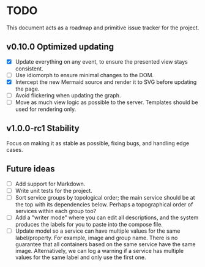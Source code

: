 # TODO

This document acts as a roadmap and primitive issue tracker for the project.

## v0.10.0 Optimized updating

- [x] Update everything on any event, to ensure the presented view stays consistent.
- [ ] Use idiomorph to ensure minimal changes to the DOM.
- [x] Intercept the new Mermaid source and render it to SVG before updating the page.
- [ ] Avoid flickering when updating the graph.
- [ ] Move as much view logic as possible to the server. Templates should be used for rendering only.

## v1.0.0-rc1 Stability

Focus on making it as stable as possible, fixing bugs, and handling edge cases.

## Future ideas

- [ ] Add support for Markdown.
- [ ] Write unit tests for the project.
- [ ] Sort service groups by topological order; the main service should be at the top with its dependencies below.
      Perhaps a topographical order of services within each group too?
- [ ] Add a "writer mode" where you can edit all descriptions, and the system produces the labels for you to paste into the compose file.
- [ ] Update model so a service can have multiple values for the same label/property.
  For example, image and group name.
  There is no guarantee that all containers based on the same service have the same image.
  Alternatively, we can log a warning if a service has multiple values for the same label and only use the first one.
